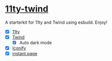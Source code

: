 # [11ty-twind](craigerskine.github.io/11ty-twind/)

A starterkit for 11ty and Twind using esbuild. Enjoy!

- [x] [11ty](https://11ty.dev)
- [x] [Twind](https://twind.style)
    - [x] Auto dark mode
- [x] [Iconify](https://iconify.design/docs/iconify-icon/#iconify-icon-web-component)
- [x] [instant.page](https://instant.page)

